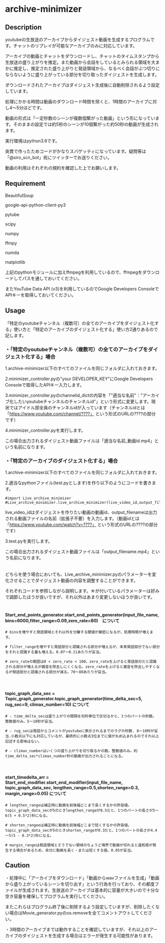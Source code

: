 # archive-minimizer

## Description
youtubeの生放送のアーカイブからダイジェスト動画を生成するプログラムです。チャットのリプレイが可能なアーカイブのみに対応しています。

アーカイブの動画とチャットをダウンロードし、チャットのタイムスタンプから生放送の盛り上がりを推定。また動画から会話をしているとみられる領域を大まかに推定し、推定された盛り上がりと発話領域から、なるべく会話がぶつ切りにならないように盛り上がっている部分を切り取ったダイジェストを生成します。

ダウンロードされたアーカイブはダイジェスト生成後に自動削除されるよう設定しています。

処理にかかる時間は動画のダウンロード時間を除くと、1時間のアーカイブに対し4～5分ほどです。

動画の形式は「一定秒数のシーンが複数個繋がった動画」という形になっています。そのままの設定では約5秒のシーンが10個繋がった約50秒の動画が生成されます。

実行環境はpython3.6です。

突貫で作ったためコードがかなりスパゲッティになっています。疑問等は「@siro_scn_bot」宛にツイッターでお送りください。

動画の利用はそれぞれの規約を確認した上でお願いします。
## Requirement
BeautifulSoup

google-api-python-client-py3

pytube

scipy

numpy

ffmpy

numda

matplotlib

上記のpythonモジュールに加えffmpegを利用しているので、ffmpegをダウンロードしてパスを通しておいてください。

またYouTube Data API (v3)を利用しているのでGoogle Developers ConsoleでAPIキーを取得しておいてください。
## Usage
「特定のyoutubeチャンネル（複数可）の全てのアーカイブをダイジェスト化する」使い方と「特定のアーカイブのダイジェスト化する」使い方2通りあるので記します。  

  
### ・「特定のyoutubeチャンネル（複数可）の全てのアーカイブをダイジェスト化する」場合

1.archive-minimizer以下のすべてのファイルを同じフォルダに入れておきます。

2.minimizer_controller.pyの"your DEVELOPER_KEY"にGoogle Developers Consoleで取得したAPIキー入力します。

3.minimizer_controller.pyのchannelid_dictの内容を「"適当な名前"："アーカイブ化したいyoutubeチャンネルのチャンネルid"」という形式に変更します。現状ではアイドル部全員のチャンネルidが入っています（チャンネルidとは「https://www.youtube.com/channel/????」 という形式のURLの????の部分です）

4.minimizer_controller.pyを実行します。

この場合出力されるダイジェスト動画ファイルは「適当な名前_動画id.mp4」という名前になります。  


  
  
### ・「特定のアーカイブのダイジェスト化する」場合

1.archive-minimizer以下のすべてのファイルを同じフォルダに入れておきます。

2.適当なpythonファイル(test.pyとします)を作り以下のようにコードを書きます。

    #import Live_archive_minimizer
    #Live_archive_minimizer.live_archive_minimizer(live_video_id,output_filename)
    
live_video_idはダイジェストを作りたい動画の動画id、output_filenameは出力される動画ファイルの名前（拡張子不要）を入力します。（動画idとは「https://www.youtube.com/watch?v=????」 という形式のURLの????の部分です）

3.test.pyを実行します。

この場合出力されるダイジェスト動画ファイルは「output_filename.mp4」という名前になります。  
　　

  
  
どちらを使う場合においても、Live_archive_minimizer.pyのパラメーターを変化させることでダイジェスト動画の内容を調整することができます。

それぞれコードを参照しながら説明します。☆が付いているパラメーターは好みで調節したほうが良いですが、それ以外はあまり変更しないほうが良いです。  
　　


  
#### Start_end_points_generator.start_end_points_generator(input_file_name,bins=6000,filter_range=0.09,zero_rate=80)　について
     
    # binsを増やすと発話領域とそれ以外を分離する閾値が厳密になるが、処理時間が増えます。

    # filter_rangeを増やすと発話部分と認識される部分が増えるが、本来発話部分でない部分をそれと認識する量も増える。0.07～0.11あたりが妥当。

    # zero_rateの範囲は0 < zero_rate < 100。zero_rateを上げると発話部分だと認識される部分が増えるが雑音を除去しにくくなる。zero_rateを上げると雑音を除去しやすくなるが発話部分と認識される部分が減る。70～80あたりが妥当。
　　

  
#### topic_graph_data_sec = Topic_graph_generator.topic_graph_generator(time_delta_sec=5, rug_sec=9, climax_number=10) について
    
    # ☆ time_delta_secは盛り上がりの間隔を何秒単位で区切るかと、1つのパートの秒数。整数値のみ。5～10秒が妥当。

    # ☆ rug_secは発話からコメントがyoutubeに表示されるまでのラグの秒数. 8～10秒が妥当.小数点以下にも対応しているが、最終的に小数点3位までに値が丸め込まれるのでそれ以上記述する意味はない。

    # ☆ climax_numberはいくつの盛り上がりを切り取るかの数。整数値のみ。約time_delta_sec*climax_number秒の動画が出力されることになる。
　　

  
#### start_timedelta_arr = Start_end_modifier.start_end_modifier(input_file_name, topic_graph_data_sec, lengthen_range=0.5,shorten_range=0.3, margin_range=0.05) について
 
    # lengthen_rangeは補正時に動画を前後幅どこまで長くするかの許容値。topic_graph_data_secが5のときlengthen_rangeが0.5だと、1つのパートの長さが5～6(5 + 0.5*2)秒になる。

    # shorten_rangeeは補正時に動画を前後幅どこまで短くするかの許容値。topic_graph_data_secが5のときshorten_rangeが0.3だと、1つのパートの長さが4.4～5(5 - 0.3*2)秒になる。

    # margin_rangeは発話領域とそうでない領域のちょうど境界で動画が切れると違和感が発生する場合があるため、余分に動画を長く・または短くする値。0.05が妥当。

  
## Caution
・処理中に「アーカイブをダウンロード」「動画からwavファイルを生成」「動画から盛り上がっているシーンを切り出す」という行為を行っており、その都度ファイルが生成されます。生放送のアーカイブは基本的に容量が大きいので十分な空き容量を確保してプログラムを実行してください。

またこれらはプログラム終了後に削除するよう設定していますが、削除したくない場合はMovie_generator.pyのos.removeを全てコメントアウトしてください。
  
  
・3時間のアーカイブまでは動作することを確認していますが、それ以上のアーカイブのダイジェストを生成する場合はエラーが発生する可能性があります。
